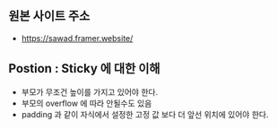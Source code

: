 ## 원본 사이트 주소

- https://sawad.framer.website/

## Postion : Sticky 에 대한 이해

- 부모가 무조건 높이를 가지고 있어야 한다.
- 부모의 overflow 에 따라 안될수도 있음
- padding 과 같이 자식에서 설정한 고정 값 보다 더 앞선 위치에 있어야 한다.
